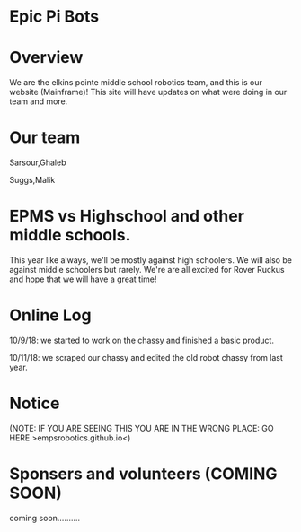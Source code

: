 # Epic Pi Bots 

# Overview
We are the elkins pointe middle school robotics team,
and this is our website (Mainframe)!
This site will have updates on what were doing in our team and more.

# Our team
Sarsour,Ghaleb

Suggs,Malik

# EPMS vs Highschool and other middle schools.
This year like always, we'll be mostly against high schoolers.
We will also be against middle schoolers but rarely.
We're are all excited for Rover Ruckus and hope that we will have a great time!

# Online Log

10/9/18: we started to work on the chassy and finished a basic product.

10/11/18:  we scraped our chassy and edited the old robot chassy from last year.

# Notice 
(NOTE: IF YOU ARE SEEING THIS YOU ARE IN THE WRONG PLACE: GO HERE >empsrobotics.github.io<)

# Sponsers and volunteers (COMING SOON)
coming soon..........

